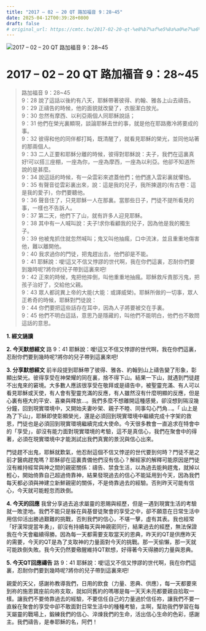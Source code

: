 ```yaml
---
title: "2017 – 02 – 20 QT 路加福音 9：28~45"
date: 2025-04-12T00:39:28+0800
draft: false
# original_url: https://cmtc.tw/2017-02-20-qt-%e8%b7%af%e5%8a%a0%e7%a6%8f%e9%9f%b3-9%ef%bc%9a2845
---
```


![2017 – 02 – 20 QT 路加福音 9：28\~45](/images/qt.jpg   "2017 – 02 – 20 QT 路加福音 9：28\~45")

# 2017 – 02 – 20 QT 路加福音 9：28\~45

> 路加福音 9：28\~45  
> 9：28 說了這話以後約有八天，耶穌帶著彼得、約翰、雅各上山去禱告。  
> 9：29 正禱告的時候，他的面貌就改變了，衣服潔白放光。  
> 9：30 忽然有摩西、以利亞兩個人同耶穌說話；  
> 9：31 他們在榮光裏顯現，談論耶穌去世的事，就是他在耶路撒冷將要成的事。  
> 9：32 彼得和他的同伴都打盹，既清醒了，就看見耶穌的榮光，並同他站著的那兩個人。  
> 9：33 二人正要和耶穌分離的時候，彼得對耶穌說：夫子，我們在這裏真好!可以搭三座棚，一座為你，一座為摩西，一座為以利亞。他卻不知道所說的是甚麼。  
> 9：34 說這話的時候，有一朵雲彩來遮蓋他們；他們進入雲彩裏就懼怕。  
> 9：35 有聲音從雲彩裏出來，說：這是我的兒子，我所揀選的(有古卷：這是我的愛子)，你們要聽他。  
> 9：36 聲音住了，只見耶穌一人在那裏。當那些日子，門徒不提所看見的事，一樣也不告訴人。  
> 9：37 第二天，他們下了山，就有許多人迎見耶穌。  
> 9：38 其中有一人喊叫說：夫子!求你看顧我的兒子，因為他是我的獨生子。  
> 9：39 他被鬼抓住就忽然喊叫；鬼又叫他抽瘋，口中流沫，並且重重地傷害他，難以離開他。  
> 9：40 我求過你的門徒，把鬼趕出去，他們卻是不能。  
> 9：41 耶穌說：噯!這又不信又悖謬的世代啊，我在你們這裏，忍耐你們要到幾時呢?將你的兒子帶到這裏來吧!  
> 9：42 正來的時候，鬼把他摔倒，叫他重重地抽瘋。耶穌救斥責那污鬼，把孩子治好了，交給他父親。  
> 9：43 眾人都詫異上帝的大能(大能：或譯威榮)。耶穌所做的一切事，眾人正希奇的時候，耶穌對門徒說：  
> 9：44 你們要把這些話存在耳中，因為人子將要被交在手裏。  
> 9：45 他們不明白這話，意思乃是隱藏的，叫他們不能明白，他們也不敢問這話的意思。

**1.  經文誦讀**

**2.  今天默想經文**
路 9：41 耶穌說：噯!這又不信又悖謬的世代啊，我在你們這裏，忍耐你們要到幾時呢?將你的兒子帶到這裏來吧!

**3. 分享默想經文**
前半段提到耶穌帶了彼得、雅各、約翰到山上禱告變了形象，彰顯出榮光。彼得享受在神榮耀的同在裏，捨不得下山。結果一下山，就遇到門徒趕不出鬼來的窘境。大多數人應該很享受在敬拜或是禱告中，被聖靈充滿、有人可以看見耶穌或天使，有人會有聖靈充滿的反應，有人雖然沒有什麼明顯的反應，但是心裏有極大的平安、喜樂與釋放…。我們多麼不想離開這種感覺，卻沒想到隔沒幾分鐘，回到現實環境中，又開始夫妻吵架、親子不睦、同事勾心鬥角…。「 山上是為了下山」，耶穌即使彰顯榮光，還是必須回到現實環境中繼續完成十字架的救恩，門徒也是必須回到現實環境繼續完成大使命。今天很多教會一直追求在特會中的「享受」，卻沒有能力面對現實環境的考驗，這不是真信心，我們在聚會中的得著，必須在現實環境中才能測試出我們真實的景況與信心出來。

門徒趕不出鬼，耶穌就歎氣，他忍耐這個不信又悖逆的世代要到何時？門徒不是之前才醫病趕鬼嗎？耶穌卻在這裏責備他們沒有信心？解經家的解釋可能原因是門徒沒有維持經常與神之間的親密關係：禱告、禁食生活，以為過去能夠趕鬼，就掉以輕心，開始倚靠自己超過倚靠神，結果發現過去的信心不能延用到今天，因為我們每天都必須與神建立新鮮親密的關係，不是倚靠過去的經驗。否則昨天可能有信心，今天就可能輕忽而跌倒。

**4. 今天的回應**
我曾分享過去追求屬靈的恩賜與經歷，但是一遇到現實生活的考驗就一敗塗地。我們不能只是躲在與基督徒聚會的享受之中，卻不願意在日常生活中用信仰活出勝過艱難的挑戰，否則我們的信心，不堪一擊，虛有其表。我也經常「好漢常提當年勇」，卻沒有持續每天與神親密同行，結果過去的經歷，無法保證我在今天會繼續得勝。因為每一天都需要支取當天的恩典，昨天的QT是供應昨天的需要，今天的QT是為了支取神的力量面對今天的挑戰。那一天偷懶，那一天就可能跌倒失敗。我今天仍然要儆醒維持QT默想，好得著今天得勝的力量與恩典。

**5. 今天QT回應禱告**
路 9：41 耶穌說：噯!這又不信又悖謬的世代啊，我在你們這裏，忍耐你們要到幾時呢?將你的兒子帶到這裏來吧!

親愛的天父，感謝祢教導我們，日用的飲食（力量、恩典、供應），每一天都要來到祢的施恩寶座前向祢支取，就如同舊約的嗎哪是每一天天未亮都要親自拾取一樣。讓我們不要倚靠過去的經驗，不要信任自己的力量過於信任祢，讓我們不要一直躲在聚會的享受中卻不敢面對日常生活中的種種考驗，主啊，幫助我們學習在每天屬靈的戰場上，鍛練我們的信心、淬煉我們的生命，活出信心生命的色彩，感謝主。我們禱告，是奉耶穌的名，阿們！
